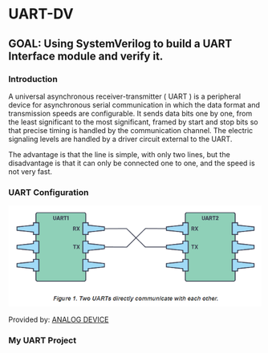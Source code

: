 # UART-DV
## GOAL: Using SystemVerilog to build a UART Interface module and verify it.
### Introduction

A universal asynchronous receiver-transmitter ( UART ) is a peripheral device for asynchronous serial communication in which the data format and transmission speeds are configurable. It sends data bits one by one, from the least significant to the most significant, framed by start and stop bits so that precise timing is handled by the communication channel. The electric signaling levels are handled by a driver circuit external to the UART.

The advantage is that the line is simple, with only two lines, but the disadvantage is that it can only be connected one to one, and the speed is not very fast.

### UART Configuration
![image](https://github.com/Pietra1226/UART-DV/blob/main/UART%20Configuration.png)

Provided by: [ANALOG DEVICE](https://www.analog.com/en/resources/analog-dialogue/articles/uart-a-hardware-communication-protocol.html)

### My UART Project
